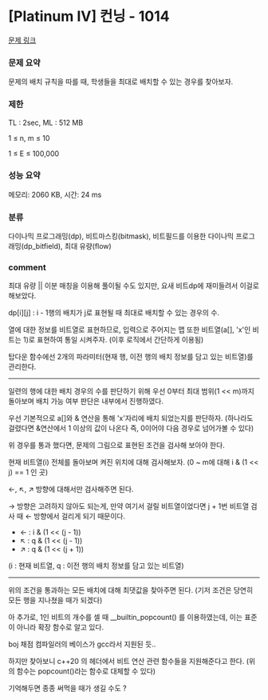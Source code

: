 
# [Platinum IV] 컨닝 - 1014

[문제 링크](https://www.acmicpc.net/problem/1014)

### 문제 요약

<p> 문제의 배치 규칙을 따를 때, 학생들을 최대로 배치할 수 있는 경우를 찾아보자. </p>

### 제한

TL : 2sec, ML : 512 MB

1 ≤ n, m ≤ 10

1 ≤ E ≤ 100,000

### 성능 요약

메모리: 2060 KB, 시간: 24 ms

### 분류

다이나믹 프로그래밍(dp), 비트마스킹(bitmask), 비트필드를 이용한 다이나믹 프로그래밍(dp_bitfield), 최대 유량(flow)

### comment

최대 유량 || 이분 매칭을 이용해 풀이될 수도 있지만, 요새 비트dp에 재미들려서 이걸로 해보았다.

dp[i][j] : i - 1행의 배치가 j로 표현될 때 최대로 배치할 수 있는 경우의 수.

열에 대한 정보를 비트열로 표현하므로, 입력으로 주어지는 맵 또한 비트열(a[], 'x'인 비트는 1)로 표현하여 통일 시켜주자. (이후 로직에서 간단하게 이용됨)

탑다운 함수에선 2개의 파라미터(현재 행, 이전 행의 배치 정보를 담고 있는 비트열)를 관리한다.

-----------------------------------------------------------------------------------------------------------------------------------------------------------------------

일련의 행에 대한 배치 경우의 수를 판단하기 위해 우선 0부터 최대 범위(1 << m)까지 돌아보며 배치 가능 여부 판단은 내부에서 진행하였다.

우선 기본적으로 a[]와 & 연산을 통해 'x'자리에 배치 되었는지를 판단하자. (하나라도 걸렸다면 &연산에서 1 이상의 값이 나온다 즉, 0이어야 다음 경우로 넘어가볼 수 있다)

위 경우를 통과 했다면, 문제의 그림으로 표현된 조건을 검사해 보아야 한다.

현재 비트열(i) 전체를 돌아보며 켜진 위치에 대해 검사해보자. (0 ~ m에 대해 i & (1 << j) == 1 인 곳)

←, ↖, ↗ 방향에 대해서만 검사해주면 된다.

→ 방향은 고려하지 않아도 되는게, 만약 여기서 걸릴 비트열이었다면 j + 1번 비트열 검사 때 ← 방향에서 걸리게 되기 때문이다.

* ←  : i & (1 << (j - 1))
* ↖ : q & (1 << (j - 1))
* ↗ : q & (1 << (j + 1))

(i : 현재 비트열, q : 이전 행의 배치 정보를 담고 있는 비트열)

-----------------------------------------------------------------------------------------------------------------------------------------------------------------------

위의 조건을 통과하는 모든 배치에 대해 최댓값을 찾아주면 된다. (기저 조건은 당연히 모든 행을 지나쳤을 때가 되겠다)

아 추가로, 1인 비트의 개수를 셀 때 __builtin_popcount() 를 이용하였는데, 이는 표준이 아니라 확장 함수로 알고 있다.

boj 채점 컴파일러의 베이스가 gcc라서 지원된 듯..

하지만 찾아보니 c++20 의 [<bit>](https://en.cppreference.com/w/cpp/header/bit) 헤더에서 비트 연산 관련 함수들을 지원해준다고 한다. (위의 함수는 popcount()라는 함수로 대체할 수 있다)
  
기억해두면 종종 써먹을 때가 생길 수도 ?
